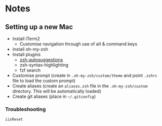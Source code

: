 # Notes

## Setting up a new Mac 
- Install iTerm2
  - Customise navigation through use of alt & command keys  
- Install oh-my-zsh
- Install plugins
  - [zsh-autosuggestions](https://github.com/zsh-users/zsh-autosuggestions/blob/master/INSTALL.md#oh-my-zsh)
  - zsh-syntax-highlighting
  - fzf search 
- Customise prompt (create in `.oh-my-zsh/custom/theme` and point `.zshrc` file to load the custom prompt)
- Create aliases (create an `aliases.zsh` file in the `.oh-my-zsh/custom` directory. This will be automatically loaded)
- Create git aliases (place in `~/.gitconfig`)

### Troubleshooting 

`iisReset`
